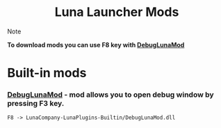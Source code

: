 <h1 align="center">Luna Launcher Mods</h2>

> [!NOTE]
> **To download mods you can use F8 key with [DebugLunaMod](https://github.com/LunaCompany/LunaPlugins/blob/main/Builtin/DebugLunaMod.dll)**

# Built-in mods
### [DebugLunaMod](https://github.com/LunaCompany/LunaPlugins/blob/main/Builtin/DebugLunaMod.dll) - mod allows you to open debug window by pressing F3 key.
`F8 -> LunaCompany-LunaPlugins-Builtin/DebugLunaMod.dll`
